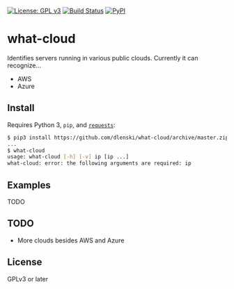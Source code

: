 [![License: GPL v3](https://img.shields.io/badge/License-GPL%20v3-blue.svg)](https://www.gnu.org/licenses/gpl-3.0)
[![Build Status](https://api.travis-ci.org/dlenski/what-cloud.png)](https://travis-ci.org/dlenski/what-cloud)
[![PyPI](https://img.shields.io/pypi/v/what-cloud.svg)](https://pypi.python.org/pypi/what-cloud)

# what-cloud

Identifies servers running in various public clouds. Currently it can recognize…

* AWS
* Azure

## Install

Requires Python 3, `pip`, and [`requests`](https://docs.python-requests.org):

```sh
$ pip3 install https://github.com/dlenski/what-cloud/archive/master.zip
...
$ what-cloud
usage: what-cloud [-h] [-v] ip [ip ...]
what-cloud: error: the following arguments are required: ip
```

## Examples

TODO

## TODO

* More clouds besides AWS and Azure

## License

GPLv3 or later
